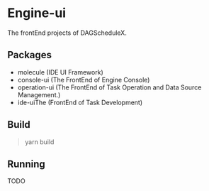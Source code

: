 # Engine-ui

The frontEnd projects of DAGScheduleX.

## Packages

- molecule (IDE UI Framework)
- console-ui (The FrontEnd of Engine Console)
- operation-ui (The FrontEnd of Task Operation and Data Source Management.)
- ide-uiThe (FrontEnd of Task Development)

## Build

> yarn build

## Running

TODO
